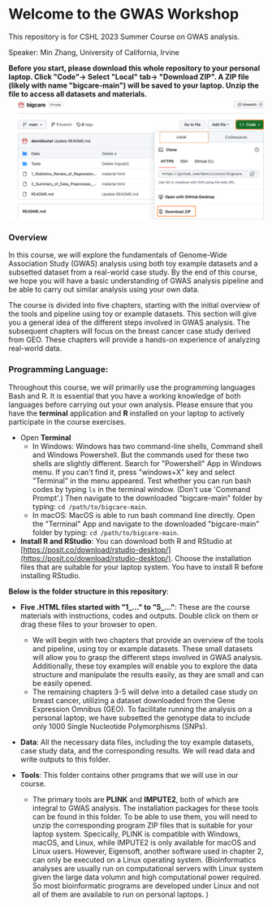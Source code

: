 # Welcome to the GWAS Workshop

This repository is for CSHL 2023 Summer Course on GWAS analysis.

Speaker: Min Zhang, University of California, Irvine

**Before you start, please download this whole repository to your personal laptop. Click "Code"-> Select "Local" tab-> "Download ZIP". A ZIP file (likely with name "bigcare-main") will be saved to your laptop. Unzip the file to access all datasets and materials.**
![Download](./image/download.png)

### Overview
In this course, we will explore the fundamentals of Genome-Wide Association Study (GWAS) analysis using both toy example datasets and a subsetted dataset from a real-world case study. By the end of this course, we hope you will have a basic understanding of GWAS analysis pipeline and be able to carry out similar analysis using your own data. 

The course is divided into five chapters, starting with the initial overview of the tools and pipeline using toy or example datasets. This section will give you a general idea of the different steps involved in GWAS analysis. The subsequent chapters will focus on the breast cancer case study derived from GEO. These chapters will provide a hands-on experience of analyzing real-world data.

### Programming Language: 
Throughout this course, we will primarily use the programming languages Bash and R. It is essential that you have a working knowledge of both languages before carrying out your own analysis. Please ensure that you have the **terminal** application and **R** installed on your laptop to actively participate in the course exercises. 

- Open **Terminal**
  - In Windows: Windows has two command-line shells, Command shell and Windows Powershell. But the commands used for these two shells are slightly different. Search for "Powershell" App in Windows menu. If you can't find it, press "windows+X" key and select "Terminal" in the menu appeared. Test whether you can run bash codes by typing `ls` in the terminal window. (Don't use 'Command Prompt'.) Then navigate to the downloaded "bigcare-main" folder by typing: `cd /path/to/bigcare-main`.
  - In macOS: MacOS is able to run bash command line directly. Open the "Terminal" App and navigate to the downloaded "bigcare-main" folder by typing: `cd /path/to/bigcare-main`.
- **Install R and RStudio**: You can download both R and RStudio at [https://posit.co/download/rstudio-desktop/](https://posit.co/download/rstudio-desktop/). Choose the installation files that are suitable for your laptop system. You have to install R before installing RStudio. 

**Below is the folder structure in this repository**:
- **Five .HTML files started with "1_..." to "5_..."**: These are the course materials with instructions, codes and outputs. Double click on them or drag these files to your browser to open.
  - We will begin with two chapters that provide an overview of the tools and pipeline, using toy or example datasets. These small datasets will allow you to grasp the different steps involved in GWAS analysis. Additionally, these toy examples will enable you to explore the data structure and manipulate the results easily, as they are small and can be easily opened.
  - The remaining chapters 3-5 will delve into a detailed case study on breast cancer, utilizing a dataset downloaded from the Gene Expression Omnibus (GEO). To facilitate running the analysis on a personal laptop, we have subsetted the genotype data to include only 1000 Single Nucleotide Polymorphisms (SNPs).

- **Data**: All the necessary data files, including the toy example datasets, case study data, and the corresponding results. We will read data and write outputs to this folder.

- **Tools**: This folder contains other programs that we will use in our course.
  - The primary tools are **PLINK** and **IMPUTE2**, both of which are integral to GWAS analysis. The installation packages for these tools can be found in this folder. To be able to use them, you will need to unzip the corresponding program ZIP files that is suitable for your laptop system. Specically, PLINK is compatible with Windows, macOS, and Linux, while IMPUTE2 is only available for macOS and Linux users. However, Eigensoft, another software used in chapter 2, can only be executed on a Linux operating system. (Bioinformatics analyses are usually run on computational servers with Linux system given the large data volumn and high computational power required. So most bioinformatic programs are developed under Linux and not all of them are available to run on personal laptops. )
